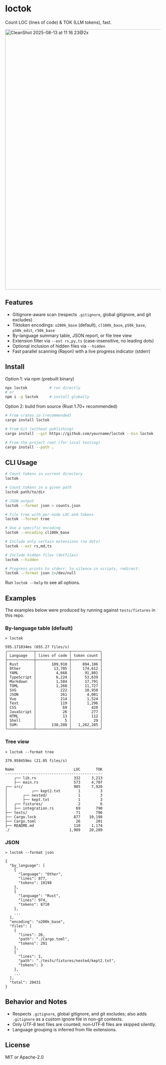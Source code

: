 # loctok

Count LOC (lines of code) & TOK (LLM tokens), fast.

<img width="914" height="842" alt="CleanShot 2025-08-13 at 11 16 23@2x" src="https://github.com/user-attachments/assets/f600f9b2-7355-4760-bff4-49db25e10e05" />

## Features

- Gitignore-aware scan (respects `.gitignore`, global gitignore, and git excludes)
- Tiktoken encodings: `o200k_base` (default), `cl100k_base`, `p50k_base`, `p50k_edit`, `r50k_base`
- By-language summary table, JSON report, or file tree view
- Extension filter via `--ext rs,py,ts` (case-insensitive, no leading dots)
- Optional inclusion of hidden files via `--hidden`
- Fast parallel scanning (Rayon) with a live progress indicator (stderr)

## Install

Option 1: via npm (prebuilt binary)

```bash
npx loctok          # run directly
# or
npm i -g loctok     # install globally
```

Option 2: build from source (Rust 1.70+ recommended)

```bash
# From crates.io (recommended)
cargo install loctok

# From Git (without publishing)
cargo install --git https://github.com/yourname/loctok --bin loctok

# From the project root (for local testing)
cargo install --path .
```

## CLI Usage

```bash
# Count tokens in current directory
loctok

# Count tokens in a given path
loctok path/to/dir

# JSON output
loctok --format json > counts.json

# File tree with per-node LOC and tokens
loctok --format tree

# Use a specific encoding
loctok --encoding cl100k_base

# Include only certain extensions (no dots)
loctok --ext rs,md,ts

# Include hidden files (dotfiles)
loctok --hidden

# Progress prints to stderr; to silence in scripts, redirect:
loctok --format json 2>/dev/null
```

Run `loctok --help` to see all options.

## Examples

The examples below were produced by running against `tests/fixtures` in this repo.

### By-language table (default)

```
> loctok

595.171834ms (655.27 files/s)
╭────────────┬───────────────┬─────────────╮
│ Language   │ lines of code │ token count │
├────────────┼───────────────┼─────────────┤
│ Rust       │       109,910 │     894,106 │
│ Other      │        13,705 │     174,612 │
│ YAML       │         4,668 │      91,801 │
│ TypeScript │         6,224 │      53,639 │
│ Markdown   │         1,584 │      17,791 │
│ TOML       │         1,260 │      11,727 │
│ SVG        │           222 │      10,950 │
│ JSON       │           261 │       4,001 │
│ Vue        │           214 │       1,524 │
│ Text       │           119 │       1,296 │
│ CSS        │            69 │         420 │
│ JavaScript │            26 │         277 │
│ HTML       │            13 │         112 │
│ Shell      │             5 │          29 │
│ SUM:       │       138,280 │   1,262,285 │
╰────────────┴───────────────┴─────────────╯
```

### Tree view

```
> loctok --format tree

379.958459ms (21.05 files/s)

Name                           LOC       TOK
--------------------------------------------
    ┌── lib.rs                 332     3,213
    ├── main.rs                573     4,707
┌── src/                       905     7,920
│           ┌── kept2.txt        1         3
│       ┌── nested/              1         3
│       ├── kept.txt             1         3
│   ┌── fixtures/                2         6
│   ├── integration.rs          69       790
├── tests/                      71       796
├── Cargo.lock                 877    10,198
├── Cargo.toml                  26       201
├── README.md                  110     1,174
./                           1,989    20,289
```

### JSON

```
> loctok --format json

{
  "by_language": [
    {
      "language": "Other",
      "lines": 877,
      "tokens": 10198
    },
    {
      "language": "Rust",
      "lines": 974,
      "tokens": 8710
    },
    ...
  ],
  "encoding": "o200k_base",
  "files": [
    {
      "lines": 26,
      "path": "./Cargo.toml",
      "tokens": 201
    },
    {
      "lines": 1,
      "path": "./tests/fixtures/nested/kept2.txt",
      "tokens": 3
    },
    ...
  ],
  "total": 20431
}
```

## Behavior and Notes

- Respects `.gitignore`, global gitignore, and git excludes; also adds `.gitignore` as a custom ignore file in non-git contexts.
- Only UTF‑8 text files are counted; non‑UTF‑8 files are skipped silently.
- Language grouping is inferred from file extensions.

## License

MIT or Apache-2.0
